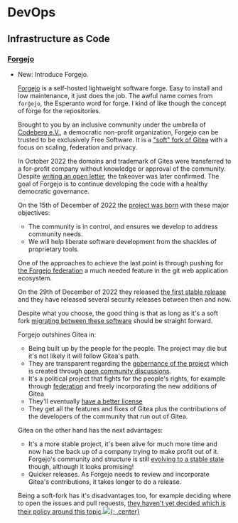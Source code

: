 # DevOps

## Infrastructure as Code

### [Forgejo](forgejo.md)

* New: Introduce Forgejo.

    [Forgejo](https://forgejo.org/) is a self-hosted lightweight software forge.
    Easy to install and low maintenance, it just does the job. The awful name comes from `forĝejo`, the Esperanto word for forge. I kind of like though the concept of forge for the repositories.
    
    Brought to you by an inclusive community under the umbrella of [Codeberg e.V.](https://forgejo.org/faq/#what-is-codeberg-ev), a democratic non-profit organization, Forgejo can be trusted to be exclusively Free Software. It is a ["soft" fork of Gitea](https://codeberg.org/forgejo/forgejo/src/branch/forgejo/CONTRIBUTING/WORKFLOW.md#feature-branches) with a focus on scaling, federation and privacy.
    
    In October 2022 the domains and trademark of Gitea were transferred to a for-profit company without knowledge or approval of the community. Despite [writing an open letter](https://gitea-open-letter.coding.social/), the takeover was later confirmed. The goal of Forgejo is to continue developing the code with a healthy democratic governance.
    
    On the 15th of December of 2022 the [project was born](https://forgejo.org/2022-12-15-hello-forgejo/) with these major objectives:
    
    - The community is in control, and ensures we develop to address community needs.
    - We will help liberate software development from the shackles of proprietary tools.
    
    One of the approaches to achieve the last point is through pushing for [the Forgejo federation](https://forgejo.org/2023-01-10-answering-forgejo-federation-questions/) a much needed feature in the git web application ecosystem.
    
    On the 29th of December of 2022 they released [the first stable release](https://forgejo.org/2022-12-29-release-v1-18-0) and they have released several security releases between then and now.
    
    Despite what you choose, the good thing is that as long as it's a soft fork [migrating between these software](https://forgejo.org/faq/#are-migrations-between-gitea-and-forgejo-possible) should be straight forward.
    
    Forgejo outshines Gitea in:
    
    - Being built up by the people for the people. The project may die but it's not likely it will follow Gitea's path.
    - They are transparent regarding the [gobernance of the project](https://codeberg.org/forgejo/governance) which is created through [open community discussions](https://codeberg.org/forgejo/discussions/issues).
    - It's a political project that fights for the people's rights, for example through [federation](https://forgejo.org/2023-01-10-answering-forgejo-federation-questions/) and freely incorporating the new additions of Gitea
    - They'll eventually [have a better license](https://codeberg.org/forgejo/discussions/issues/6)
    - They get all the features and fixes of Gitea plus the contributions of the developers of the community that run out of Gitea.
    
    Gitea on the other hand has the next advantages:
    
    - It's a more stable project, it's been alive for much more time and now has the back up of a company trying to make profit out of it. Forgejo's community and structure is still [evolving to a stable state](https://codeberg.org/forgejo/meta/issues/187) though, although it looks promising!
    - Quicker releases. As Forgejo needs to review and incorporate Gitea's contributions, it takes longer to do a release.
    
    Being a soft-fork has it's disadvantages too, for example deciding where to open the issues and pull requests, [they haven't yet decided which is their policy around this topic](https://codeberg.org/forgejo/meta/issues/114).[![](not-by-ai.svg){: .center}](https://notbyai.fyi)
